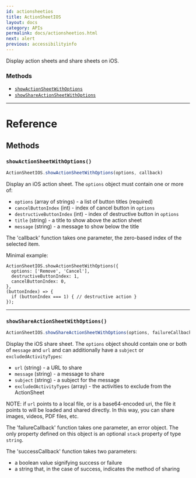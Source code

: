 ```yaml
---
id: actionsheetios
title: ActionSheetIOS
layout: docs
category: APIs
permalink: docs/actionsheetios.html
next: alert
previous: accessibilityinfo
---
```


Display action sheets and share sheets on iOS.

### Methods

- [`showActionSheetWithOptions`](docs/actionsheetios.html#showactionsheetwithoptions)
- [`showShareActionSheetWithOptions`](docs/actionsheetios.html#showshareactionsheetwithoptions)




---

# Reference

## Methods

### `showActionSheetWithOptions()`

```javascript
ActionSheetIOS.showActionSheetWithOptions(options, callback)
```


Display an iOS action sheet. The `options` object must contain one or more
of:

- `options` (array of strings) - a list of button titles (required)
- `cancelButtonIndex` (int) - index of cancel button in `options`
- `destructiveButtonIndex` (int) - index of destructive button in `options`
- `title` (string) - a title to show above the action sheet
- `message` (string) - a message to show below the title

The 'callback' function takes one parameter, the zero-based index
of the selected item.

Minimal example:

```
ActionSheetIOS.showActionSheetWithOptions({
  options: ['Remove', 'Cancel'],
  destructiveButtonIndex: 1,
  cancelButtonIndex: 0,
},
(buttonIndex) => {
  if (buttonIndex === 1) { // destructive action }
});
```





---

### `showShareActionSheetWithOptions()`

```javascript
ActionSheetIOS.showShareActionSheetWithOptions(options, failureCallback, successCallback)
```


Display the iOS share sheet. The `options` object should contain
one or both of `message` and `url` and can additionally have
a `subject` or `excludedActivityTypes`:

- `url` (string) - a URL to share
- `message` (string) - a message to share
- `subject` (string) - a subject for the message
- `excludedActivityTypes` (array) - the activities to exclude from the ActionSheet

NOTE: if `url` points to a local file, or is a base64-encoded
uri, the file it points to will be loaded and shared directly.
In this way, you can share images, videos, PDF files, etc.

The 'failureCallback' function takes one parameter, an error object.
The only property defined on this object is an optional `stack` property
of type `string`.

The 'successCallback' function takes two parameters:

- a boolean value signifying success or failure
- a string that, in the case of success, indicates the method of sharing




